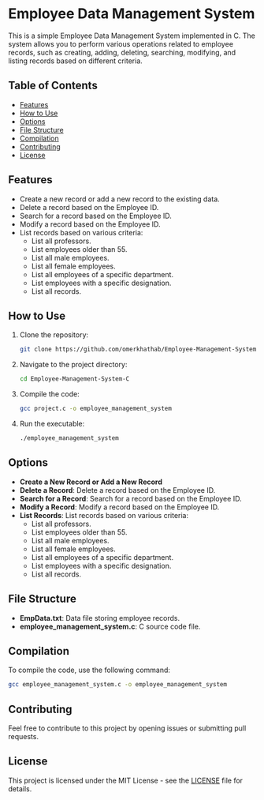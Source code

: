# Employee Data Management System

This is a simple Employee Data Management System implemented in C. The system allows you to perform various operations related to employee records, such as creating, adding, deleting, searching, modifying, and listing records based on different criteria.

## Table of Contents

- [Features](#features)
- [How to Use](#how-to-use)
- [Options](#options)
- [File Structure](#file-structure)
- [Compilation](#compilation)
- [Contributing](#contributing)
- [License](#license)

## Features

- Create a new record or add a new record to the existing data.
- Delete a record based on the Employee ID.
- Search for a record based on the Employee ID.
- Modify a record based on the Employee ID.
- List records based on various criteria:
  - List all professors.
  - List employees older than 55.
  - List all male employees.
  - List all female employees.
  - List all employees of a specific department.
  - List employees with a specific designation.
  - List all records.

## How to Use

1. Clone the repository:

    ```bash
    git clone https://github.com/omerkhathab/Employee-Management-System-C.git
    ```

2. Navigate to the project directory:

    ```bash
    cd Employee-Management-System-C
    ```

3. Compile the code:

    ```bash
    gcc project.c -o employee_management_system
    ```

4. Run the executable:

    ```bash
    ./employee_management_system
    ```

## Options

- **Create a New Record or Add a New Record**
- **Delete a Record**: Delete a record based on the Employee ID.
- **Search for a Record**: Search for a record based on the Employee ID.
- **Modify a Record**: Modify a record based on the Employee ID.
- **List Records**: List records based on various criteria:
  - List all professors.
  - List employees older than 55.
  - List all male employees.
  - List all female employees.
  - List all employees of a specific department.
  - List employees with a specific designation.
  - List all records.

## File Structure

- **EmpData.txt**: Data file storing employee records.
- **employee_management_system.c**: C source code file.

## Compilation

To compile the code, use the following command:

```bash
gcc employee_management_system.c -o employee_management_system
```

## Contributing

Feel free to contribute to this project by opening issues or submitting pull requests.

## License

This project is licensed under the MIT License - see the [LICENSE](LICENSE) file for details.